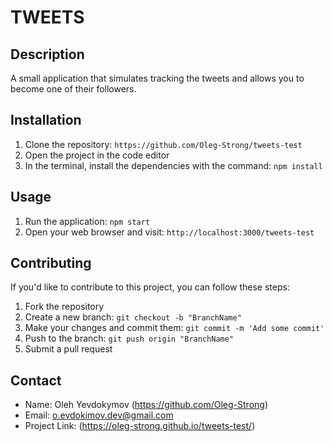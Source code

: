 # TWEETS

## Description

A small application that simulates tracking the tweets and allows you to become
one of their followers.

## Installation

1. Clone the repository: `https://github.com/Oleg-Strong/tweets-test`
2. Open the project in the code editor
3. In the terminal, install the dependencies with the command: `npm install`

## Usage

1. Run the application: `npm start`
2. Open your web browser and visit: `http://localhost:3000/tweets-test`

## Contributing

If you'd like to contribute to this project, you can follow these steps:

1. Fork the repository
2. Create a new branch: `git checkout -b "BranchName"`
3. Make your changes and commit them: `git commit -m 'Add some commit'`
4. Push to the branch: `git push origin "BranchName"`
5. Submit a pull request

## Contact

- Name: Oleh Yevdokymov (https://github.com/Oleg-Strong)
- Email: o.evdokimov.dev@gmail.com
- Project Link: (https://oleg-strong.github.io/tweets-test/)
